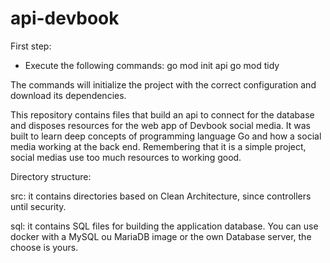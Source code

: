 # api-devbook

First step: 
  - Execute the following commands:
    go mod init api
    go mod tidy


The commands will initialize the project with the correct configuration and download its dependencies.

This repository contains files that build an api to connect for the database and disposes resources for the web app of Devbook social media.
It was built to learn deep concepts of programming language Go and how a social media working at the back end.
Remembering that it is a simple project, social medias use too much resources to working good.


Directory structure:

src: it contains directories based on Clean Architecture, since controllers until security.

sql: it contains SQL files for building the application database. You can use docker with a MySQL ou MariaDB image or the own Database server, the choose is yours.
